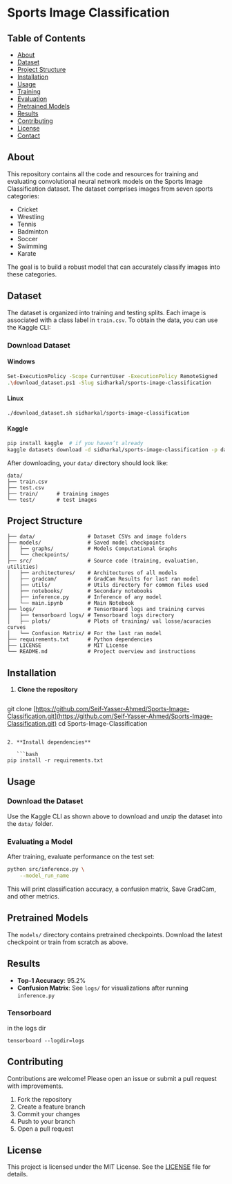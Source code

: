 # Sports Image Classification

## Table of Contents

* [About](#about)
* [Dataset](#dataset)
* [Project Structure](#project-structure)
* [Installation](#installation)
* [Usage](#usage)
* [Training](#training)
* [Evaluation](#evaluation)
* [Pretrained Models](#pretrained-models)
* [Results](#results)
* [Contributing](#contributing)
* [License](#license)
* [Contact](#contact)



## About

This repository contains all the code and resources for training and evaluating convolutional neural network models on the Sports Image Classification dataset. The dataset comprises images from seven sports categories:

* Cricket
* Wrestling
* Tennis
* Badminton
* Soccer
* Swimming
* Karate

The goal is to build a robust model that can accurately classify images into these categories.

## Dataset

The dataset is organized into training and testing splits. Each image is associated with a class label in `train.csv`. To obtain the data, you can use the Kaggle CLI:

### Download Dataset
#### Windows
```bash
Set-ExecutionPolicy -Scope CurrentUser -ExecutionPolicy RemoteSigned
.\download_dataset.ps1 -Slug sidharkal/sports-image-classification
```

#### Linux
```bash
./download_dataset.sh sidharkal/sports-image-classification
```

#### Kaggle

```bash
pip install kaggle  # if you haven’t already
kaggle datasets download -d sidharkal/sports-image-classification -p data/ --unzip
```

After downloading, your `data/` directory should look like:

```
data/
├── train.csv
├── test.csv
├── train/      # training images
└── test/       # test images
```


## Project Structure

```
├── data/                 # Dataset CSVs and image folders
├── models/               # Saved model checkpoints
│   ├── graphs/           # Models Computational Graphs
│   └── checkpoints/
├── src/                  # Source code (training, evaluation, utilities)
│   ├── architectures/    # Architectures of all models
│   ├── gradcam/          # GradCam Results for last ran model
│   ├── utils/            # Utils directory for common files used
│   ├── notebooks/        # Secondary notebooks
│   ├── inference.py      # Inference of any model
│   └── main.ipynb        # Main Notebook
├── logs/                 # TensorBoard logs and training curves
│   ├── tensorboard logs/ # Tensorboard logs directory 
│   ├── plots/            # Plots of training/ val losse/acuracies curves
│   └── Confusion Matrix/ # For the last ran model
├── requirements.txt      # Python dependencies
├── LICENSE               # MIT License
└── README.md             # Project overview and instructions
```

## Installation

1. **Clone the repository**

   ```bash
   ```

git clone [https://github.com/Seif-Yasser-Ahmed/Sports-Image-Classification.git](https://github.com/Seif-Yasser-Ahmed/Sports-Image-Classification.git)
cd Sports-Image-Classification

````

2. **Install dependencies**

   ```bash
pip install -r requirements.txt
````

## Usage

### Download the Dataset

Use the Kaggle CLI as shown above to download and unzip the dataset into the `data/` folder.


### Evaluating a Model

After training, evaluate performance on the test set:

```bash
python src/inference.py \
    --model_run_name 
```

This will print classification accuracy, a confusion matrix, Save GradCam, and other metrics.

## Pretrained Models

The `models/` directory contains pretrained checkpoints. Download the latest checkpoint or train from scratch as above.

## Results

* **Top-1 Accuracy**: 95.2%
* **Confusion Matrix**: See `logs/` for visualizations after running `inference.py`


### Tensorboard
in the logs dir
```
tensorboard --logdir=logs
```


## Contributing

Contributions are welcome! Please open an issue or submit a pull request with improvements.

1. Fork the repository
2. Create a feature branch
3. Commit your changes
4. Push to your branch
5. Open a pull request

## License

This project is licensed under the MIT License. See the [LICENSE](LICENSE) file for details.
